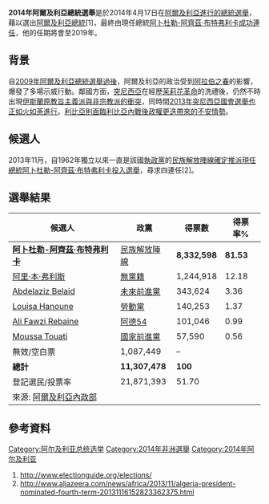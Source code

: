 **2014年阿爾及利亞總統選舉**是於2014年4月17日在[阿爾及利亞進行的總統選舉](https://zh.wikipedia.org/wiki/阿爾及利亞 "wikilink")，藉以選出[阿爾及利亞總統](https://zh.wikipedia.org/wiki/阿爾及利亞總統 "wikilink")\[1\]，最終由現任總統[阿卜杜勒-阿齊茲·布特弗利卡成功連任](https://zh.wikipedia.org/wiki/阿卜杜勒-阿齊茲·布特弗利卡 "wikilink")，他的任期將會至2019年。

## 背景

自[2009年阿爾及利亞總統選舉過後](https://zh.wikipedia.org/wiki/2009年阿爾及利亞總統選舉 "wikilink")，阿爾及利亞的政治受到[阿拉伯之春](../Page/阿拉伯之春.md "wikilink")的影響，爆發了多場示威行動。鄰國方面，[突尼西亞](../Page/突尼西亞.md "wikilink")在經歷[茉莉花革命](../Page/茉莉花革命.md "wikilink")的洗禮後，仍然不時出現[伊斯蘭原教旨主義派與非宗教派的衝突](https://zh.wikipedia.org/wiki/伊斯蘭原教旨主義 "wikilink")，同時間[2013年突尼西亞國會選舉也正如火如荼進行](https://zh.wikipedia.org/wiki/2013年突尼西亞國會選舉 "wikilink")。[利比亞則面臨](https://zh.wikipedia.org/wiki/利比亞 "wikilink")[利比亞內戰後政權更迭帶來的不安情勢](https://zh.wikipedia.org/wiki/利比亞內戰 "wikilink")。

## 候選人

2013年11月，自1962年獨立以來一直是該國[執政黨](../Page/執政黨.md "wikilink")的[民族解放陣線確定推派現任總統](../Page/民族解放陣線_\(阿爾及利亞\).md "wikilink")[阿卜杜勒-阿齊茲·布特弗利卡投入選舉](https://zh.wikipedia.org/wiki/阿卜杜勒-阿齊茲·布特弗利卡 "wikilink")，尋求四連任\[2\]。

## 選舉結果

| 候選人                                                                                                                        | 政黨                                                            | 得票數           | 得票率%      |
| -------------------------------------------------------------------------------------------------------------------------- | ------------------------------------------------------------- | ------------- | --------- |
| **[阿卜杜勒-阿齊茲·布特弗利卡](https://zh.wikipedia.org/wiki/阿卜杜勒-阿齊茲·布特弗利卡 "wikilink")**                                              | [民族解放陣線](../Page/民族解放陣線_\(阿爾及利亞\).md "wikilink")              | **8,332,598** | **81.53** |
| [阿里·本·弗利斯](../Page/阿里·本·弗利斯.md "wikilink")                                                                                 | [無黨籍](../Page/無黨籍.md "wikilink")                              | 1,244,918     | 12.18     |
| [Abdelaziz Belaid](https://zh.wikipedia.org/wiki/Abdelaziz_Belaid "wikilink")                                              | [未來前進黨](https://zh.wikipedia.org/wiki/未來前進黨 "wikilink")       | 343,624       | 3.36      |
| [Louisa Hanoune](https://zh.wikipedia.org/wiki/Louisa_Hanoune "wikilink")                                                  | [勞動黨](https://zh.wikipedia.org/wiki/勞動黨_\(阿爾及利亞\) "wikilink") | 140,253       | 1.37      |
| [Ali Fawzi Rebaine](https://zh.wikipedia.org/wiki/Ali_Fawzi_Rebaine "wikilink")                                            | [阿德54](https://zh.wikipedia.org/wiki/阿德54 "wikilink")         | 101,046       | 0.99      |
| [Moussa Touati](https://zh.wikipedia.org/wiki/Moussa_Touati "wikilink")                                                    | [國家前進黨](https://zh.wikipedia.org/wiki/阿爾及利亞國家前進黨 "wikilink")  | 57,590        | 0.56      |
| 無效/空白票                                                                                                                     | 1,087,449                                                     | –             |           |
| **總計**                                                                                                                     | **11,307,478**                                                | **100**       |           |
| 登記選民/投票率                                                                                                                   | 21,871,393                                                    | 51.70         |           |
| 來源: [阿爾及利亞內政部](https://web.archive.org/web/20140422013426/http://www.interieur.gov.dz/Dynamics/frmItem.aspx?html=140&s=23) |                                                               |               |           |

## 參考資料

[Category:阿尔及利亚总统选举](https://zh.wikipedia.org/wiki/Category:阿尔及利亚总统选举 "wikilink") [Category:2014年非洲選舉](https://zh.wikipedia.org/wiki/Category:2014年非洲選舉 "wikilink") [Category:2014年阿尔及利亚](https://zh.wikipedia.org/wiki/Category:2014年阿尔及利亚 "wikilink")

1.  <http://www.electionguide.org/elections/>
2.  <http://www.aljazeera.com/news/africa/2013/11/algeria-president-nominated-fourth-term-20131116152823362375.html>